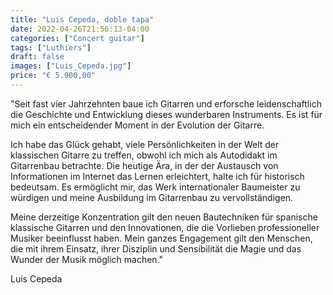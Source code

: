 ```yaml
---
title: "Luis Cepeda, doble tapa"
date: 2022-04-26T21:56:13-04:00
categories: ["Concert guitar"]
tags: ["Luthiers"]
draft: false
images: ["Luis_Cepeda.jpg"]
price: "€ 5.900,00"
---
```


"Seit fast vier Jahrzehnten baue ich Gitarren und erforsche leidenschaftlich die Geschichte und Entwicklung dieses wunderbaren Instruments. Es ist für mich ein entscheidender Moment in der Evolution der Gitarre.

Ich habe das Glück gehabt, viele Persönlichkeiten in der Welt der klassischen Gitarre zu treffen, obwohl ich mich als Autodidakt im Gitarrenbau betrachte. Die heutige Ära, in der der Austausch von Informationen im Internet das Lernen erleichtert, halte ich für historisch bedeutsam. Es ermöglicht mir, das Werk internationaler Baumeister zu würdigen und meine Ausbildung im Gitarrenbau zu vervollständigen.

Meine derzeitige Konzentration gilt den neuen Bautechniken für spanische klassische Gitarren und den Innovationen, die die Vorlieben professioneller Musiker beeinflusst haben. Mein ganzes Engagement gilt den Menschen, die mit ihrem Einsatz, ihrer Disziplin und Sensibilität die Magie und das Wunder der Musik möglich machen."

Luis Cepeda
